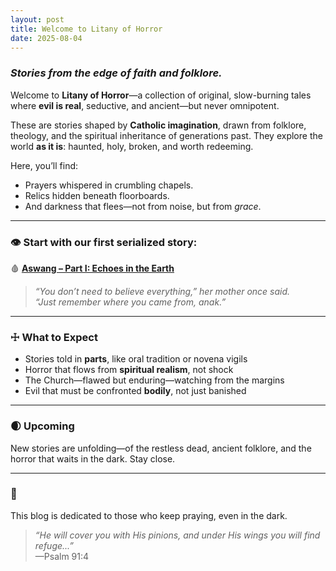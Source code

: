 ```yaml
---
layout: post
title: Welcome to Litany of Horror
date: 2025-08-04
---
```


### *Stories from the edge of faith and folklore.*

Welcome to **Litany of Horror**—a collection of original, slow-burning tales where **evil is real**, seductive, and ancient—but never omnipotent.

These are stories shaped by **Catholic imagination**, drawn from folklore, theology, and the spiritual inheritance of generations past. They explore the world **as it is**: haunted, holy, broken, and worth redeeming.

Here, you’ll find:
- Prayers whispered in crumbling chapels.
- Relics hidden beneath floorboards.
- And darkness that flees—not from noise, but from *grace*.

---

### 👁 Start with our first serialized story:  
🩸 **[Aswang – Part I: Echoes in the Earth](/aswang/part-i-echoes-in-the-earth/)**

> *“You don’t need to believe everything,” her mother once said.  
> “Just remember where you came from, anak.”*

---

### ☩ What to Expect

- Stories told in **parts**, like oral tradition or novena vigils
- Horror that flows from **spiritual realism**, not shock
- The Church—flawed but enduring—watching from the margins
- Evil that must be confronted **bodily**, not just banished

---

### 🌒 Upcoming
New stories are unfolding—of the restless dead, ancient folklore, and the horror that waits in the dark. Stay close.

---

### 🙏  
This blog is dedicated to those who keep praying, even in the dark.

> _“He will cover you with His pinions, and under His wings you will find refuge...”_  
> —Psalm 91:4